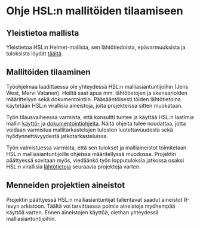 # Ohje HSL:n mallitöiden tilaamiseen

## Yleistietoa mallista

Yleistietoa HSL:n Helmet-mallista, sen lähtötiedoista, epävarmuuksista ja tuloksista löydät [täältä](mallin_yleiskuvaus.md).

## Mallitöiden tilaaminen

Työohjelmaa laadittaessa ole yhteydessä HSL:n malliasiantuntijoihin (Jens West, Mervi Vatanen). Heiltä saat apua mm. lähtötietojen ja skenaarioiden määrittelyyn sekä dokumentointiin. Pääsääntöisesti töiden lähtötietoina käytetään HSL:n virallisia aineistoja, joita projekteissa sitten muokataan.

Työn tilausvaiheessa varmista, että konsultti tuntee ja käyttää HSL:n laatimia mallin [käyttö-](mallitoiden_yleisohje.md) ja [dokumentointiohjeita](HSL-toiden_dokumentointi.md). Näitä ohjeita tulee noudattaa, jotta voidaan varmistua mallitarkastelujen tulosten luotettavuudesta sekä hyödynnettävyydestä jatkotarkasteluissa.

Työn valmistuessa varmista, että sen tulokset ja malliaineistot toimitetaan HSL:n malliasiantuntijoille ohjeissa määritellyssä muodossa. Projektin päättyessä sovitaan myös, viedäänkö työn lopputuloksia jatkossa osaksi HSL:n virallisia [lähtötietoja](HSL_lahtotiedot.md) seuraavia projekteja varten.

## Menneiden projektien aineistot

Projektin päättyessä HSL:n malliasiantuntijat tallentavat saadut aineistot R-levyn arkistoon. Täältä voi tarvittaessa poimia aineistoja myöhempää käyttöä varten. Ennen aineistojen käyttöä, olethan yhteydessä malliasiantuntijoihin.
